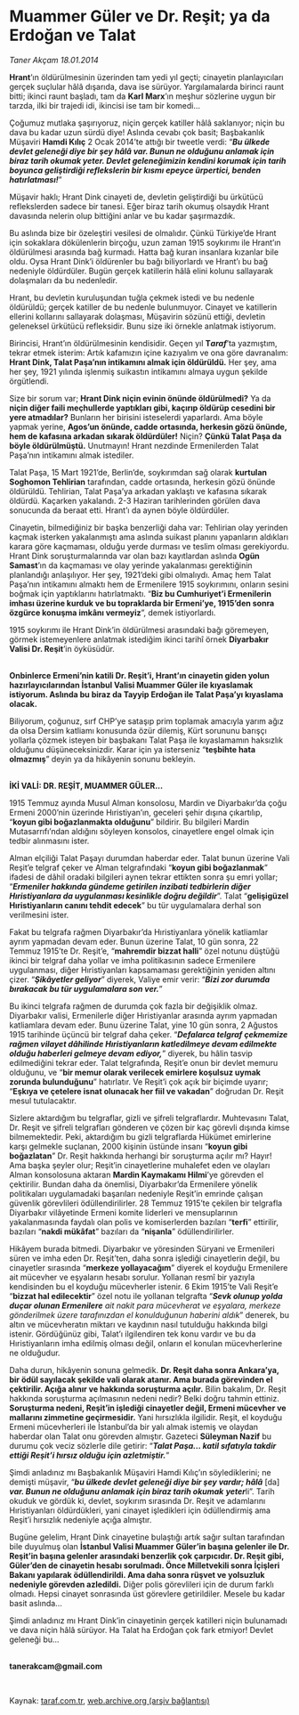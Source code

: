 # Muammer Güler ve Dr. Reşit; ya da Erdoğan ve Talat

*Taner Akçam 18.01.2014*

<div class="yazi"><p><b>Hrant</b>’ın öldürülmesinin üzerinden tam yedi yıl geçti; cinayetin planlayıcıları gerçek suçlular hâlâ dışarıda, dava ise sürüyor. Yargılamalarda birinci raunt bitti; ikinci raunt başladı, tam da <b>Karl Marx</b>’ın meşhur sözlerine uygun bir tarzda, ilki bir trajedi idi, ikincisi ise tam bir komedi...</p>
<p>Çoğumuz mutlaka şaşırıyoruz, niçin gerçek katiller hâlâ saklanıyor; niçin bu dava bu kadar uzun sürdü diye! Aslında cevabı çok basit; Başbakanlık Müşaviri <b>Hamdi Kılıç</b> 2 Ocak 2014’te attığı bir tweetle verdi: “<b><i>Bu ülkede devlet geleneği diye bir şey hâlâ var. Bunun ne olduğunu anlamak için biraz tarih okumak yeter. Devlet geleneğimizin kendini korumak için tarih boyunca geliştirdiği reflekslerin bir kısmı epeyce ürpertici, benden hatırlatması!</i></b>”</p>
<p>Müşavir haklı; Hrant Dink cinayeti de, devletin geliştirdiği bu ürkütücü reflekslerden sadece bir tanesi. Eğer biraz tarih okumuş olsaydık Hrant davasında nelerin olup bittiğini anlar ve bu kadar şaşırmazdık.</p>
<p>Bu aslında bize bir özeleştiri vesilesi de olmalıdır. Çünkü Türkiye’de Hrant için sokaklara dökülenlerin birçoğu, uzun zaman 1915 soykırımı ile Hrant’ın öldürülmesi arasında bağ kurmadı. Hatta bağ kuran insanlara kızanlar bile oldu. Oysa Hrant Dink’i öldürenler bu bağı biliyorlardı ve Hrant’ı bu bağ nedeniyle öldürdüler. Bugün gerçek katillerin hâlâ elini kolunu sallayarak dolaşmaları da bu nedenledir. </p>
<p>Hrant, bu devletin kuruluşundan tuğla çekmek istedi ve bu nedenle öldürüldü; gerçek katiller de bu nedenle bulunmuyor. Cinayet ve katillerin ellerini kollarını sallayarak dolaşması, Müşavirin sözünü ettiği, devletin geleneksel ürkütücü refleksidir. Bunu size iki örnekle anlatmak istiyorum.</p>
<p>Birincisi, Hrant’ın öldürülmesinin kendisidir. Geçen yıl <b>T<i>araf</i></b>’ta yazmıştım, tekrar etmek isterim: Artık kafamızın içine kazıyalım ve ona göre davranalım: <b>Hrant Dink, Talat Paşa’nın intikamını almak için öldürüldü.</b> Her şey, ama her şey, 1921 yılında işlenmiş suikastın intikamını almaya uygun şekilde örgütlendi.</p>
<p>Size bir sorum var; <b>Hrant Dink niçin evinin önünde öldürülmedi?</b> Ya da <b>niçin diğer faili meçhullerde yaptıkları gibi, kaçırıp öldürüp cesedini bir yere atmadılar?</b> Bunların her birisini isteselerdi yaparlardı. Ama böyle yapmak yerine, <b>Agos’un önünde, cadde ortasında, herkesin gözü önünde, hem de kafasına arkadan sıkarak öldürdüler!</b> Niçin? <b>Çünkü Talat Paşa da böyle öldürülmüştü.</b> Unutmayın! Hrant nezdinde Ermenilerden Talat Paşa’nın intikamını almak istediler.</p>
<p>Talat Paşa, 15 Mart 1921’de, Berlin’de, soykırımdan sağ olarak <b>kurtulan Soghomon Tehlirian</b> tarafından, cadde ortasında, herkesin gözü önünde öldürüldü. Tehlirian, Talat Paşa’ya arkadan yaklaştı ve kafasına sıkarak öldürdü. Kaçarken yakalandı. 2-3 Haziran tarihlerinden görülen dava sonucunda da beraat etti. Hrant’ı da aynen böyle öldürdüler.</p>
<p>Cinayetin, bilmediğiniz bir başka benzerliği daha var: Tehlirian olay yerinden kaçmak isterken yakalanmıştı ama aslında suikast planını yapanların aldıkları karara göre kaçmaması, olduğu yerde durması ve teslim olması gerekiyordu. Hrant Dink soruşturmalarında var olan bazı kayıtlardan aslında <b>Ogün Samast</b>’ın da kaçmaması ve olay yerinde yakalanması gerektiğinin planlandığı anlaşılıyor. Her şey, 1921’deki gibi olmalıydı. Amaç hem Talat Paşa’nın intikamını almaktı hem de Ermenilere 1915 soykırımını, onların sesini boğmak için yaptıklarını hatırlatmaktı. “<b>Biz bu Cumhuriyet’i Ermenilerin imhası üzerine kurduk ve bu topraklarda bir Ermeni’ye, 1915’den sonra özgürce konuşma imkânı vermeyiz</b>”, demek istiyorlardı. </p>
<p>1915 soykırımı ile Hrant Dink’in öldürülmesi arasındaki bağı göremeyen, görmek istemeyenlere anlatmak istediğim ikinci tarihî örnek <b>Diyarbakır Valisi Dr. Reşit</b>’in öyküsüdür.</p>
<p><b><br/>Onbinlerce Ermeni’nin katili Dr. Reşit’i, Hrant’ın cinayetin giden yolun hazırlayıcılarından İstanbul Valisi Muammer Güler ile kıyaslamak istiyorum. Aslında bu biraz da Tayyip Erdoğan ile Talat Paşa’yı kıyaslama olacak.</b></p>
<p>Biliyorum, çoğunuz, sırf CHP’ye sataşıp prim toplamak amacıyla yarım ağız da olsa Dersim katliamı konusunda özür dilemiş, Kürt sorununu barışçı yollarla çözmek isteyen bir başbakanı Talat Paşa ile kıyaslamamın haksızlık olduğunu düşüneceksinizdir. Karar için ya isterseniz “<b>teşbihte hata olmazmış</b>” deyin ya da hikâyenin sonunu bekleyin.</p>
<p><b><br/>İKİ VALİ: DR. REŞİT, MUAMMER GÜLER...</b></p>
<p>1915 Temmuz ayında Musul Alman konsolosu, Mardin ve Diyarbakır’da çoğu Ermeni 2000’nin üzerinde Hıristiyan’ın, geceleri şehir dışına çıkartılıp, “<b>koyun gibi boğazlanmakta olduğunu</b>” bildirir. Bu bilgileri Mardin Mutasarrıfı’ndan aldığını söyleyen konsolos, cinayetlere engel olmak için tedbir alınmasını ister. </p>
<p>Alman elçiliği Talat Paşayı durumdan haberdar eder. Talat bunun üzerine Vali Reşit’e telgraf çeker ve Alman telgrafındaki “<b>koyun gibi boğazlanmak</b>” ifadesi de dâhil oradaki bilgileri aynen tekrar ettikten sonra şu emri yollar; “<b><i>Ermeniler hakkında gündeme getirilen inzibati tedbirlerin diğer Hıristiyanlara da uygulanması kesinlikle doğru değildir</i></b>”. Talat “<b>gelişigüzel Hıristiyanların canını tehdit edecek</b>” bu tür uygulamalara derhal son verilmesini ister.</p>
<p>Fakat bu telgrafa rağmen Diyarbakır’da Hıristiyanlara yönelik katliamlar ayrım yapmadan devam eder. Bunun üzerine Talat, 10 gün sonra, 22 Temmuz 1915’te Dr. Reşit’e, “<b>mahremdir bizzat halli</b>” özel notunu düştüğü ikinci bir telgraf daha yollar ve imha politikasının sadece Ermenilere uygulanması, diğer Hıristiyanları kapsamaması gerektiğinin yeniden altını çizer. “<b><i>Şikâyetler geliyor</i></b>” diyerek, Valiye emir verir: “<b><i>Bizi zor durumda bırakacak bu tür uygulamalara son ver.</i></b>” </p>
<p>Bu ikinci telgrafa rağmen de durumda çok fazla bir değişiklik olmaz. Diyarbakır valisi, Ermenilerle diğer Hıristiyanlar arasında ayrım yapmadan katliamlara devam eder. Bunu üzerine Talat, yine 10 gün sonra, 2 Ağustos 1915 tarihinde üçüncü bir telgraf daha çeker. “<b><i>Defalarca telgraf çekmemize rağmen vilayet dâhilinde Hıristiyanların katledilmeye devam edilmekte olduğu haberleri gelmeye devam ediyor,</i></b>” diyerek, bu hâlin tasvip edilmediğini tekrar eder. Talat telgrafında, Reşit’e onun bir devlet memuru olduğunu, ve “<b>bir memur olarak verilecek emirlere koşulsuz uymak zorunda bulunduğunu</b>” hatırlatır. Ve Reşit’i çok açık bir biçimde uyarır; “<b>Eşkıya ve çetelere isnat olunacak her fiil ve vakadan</b>” doğrudan Dr. Reşit mesul tutulacaktır.</p>
<p>Sizlere aktardığım bu telgraflar, gizli ve şifreli telgraflardır. Muhtevasını Talat, Dr. Reşit ve şifreli telgrafları gönderen ve çözen bir kaç görevli dışında kimse bilmemektedir. Peki, aktardığım bu gizli telgraflarda Hükümet emirlerine karşı gelmekle suçlanan, 2000 kişinin üstünde insanı “<b>koyun gibi boğazlatan</b>” Dr. Reşit hakkında herhangi bir soruşturma açılır mı? Hayır! Ama başka şeyler olur; Reşit’in cinayetlerine muhalefet eden ve olayları Alman konsolosuna aktaran <b>Mardin Kaymakamı Hilmi</b>’ye görevden el çektirilir. Bundan daha da önemlisi, Diyarbakır’da Ermenilere yönelik politikaları uygulamadaki başarıları nedeniyle Reşit’in emrinde çalışan güvenlik görevlileri ödüllendirilirler. 28 Temmuz 1915’te çekilen bir telgrafla Diyarbakır vilâyetinde Ermeni komite liderleri ve mensuplarının yakalanmasında faydalı olan polis ve komiserlerden bazıları “<b>terfi</b>” ettirilir, bazıları “<b>nakdi mükâfat</b>” bazıları da “<b>nişanla</b>” ödüllendirilirler.</p>
<p>Hikâyem burada bitmedi. Diyarbakır ve yöresinden Süryani ve Ermenileri süren ve imha eden Dr. Reşit’ten, daha sonra işlediği cinayetlerin değil, bu cinayetler sırasında “<b>merkeze yollayacağım</b>” diyerek el koyduğu Ermenilere ait mücevher ve eşyaların hesabı sorulur. Yollanan resmî bir yazıyla kendisinden bu el koyduğu mücevherler istenir. 6 Ekim 1915’te Vali Reşit’e “<b>bizzat hal edilecektir</b>” özel notu ile yollanan telgrafta “<b><i>Sevk olunup yolda duçar olunan Ermenilere</i></b><i> ait nakit para mücevherat ve eşyalara, merkeze gönderilmek üzere tarafınızdan el konulduğunun haberini aldık</i>” denerek, bu altın ve mücevheratın miktarı ve kaydının nasıl tutulduğu hakkında bilgi istenir. Gördüğünüz gibi, Talat’ı ilgilendiren tek konu vardır ve bu da Hıristiyanların imha edilmiş olması değil, onların el konulan mücevherlerine ne olduğudur.</p>
<p>Daha durun, hikâyenin sonuna gelmedik. <b>Dr. Reşit daha sonra Ankara’ya, bir ödül sayılacak şekilde vali olarak atanır. Ama burada görevinden el çektirilir. Açığa alınır ve hakkında soruşturma açılır.</b> Bilin bakalım, Dr. Reşit hakkında soruşturma açılmasının nedeni nedir? Belki doğru tahmin ettiniz. <b>Soruşturma nedeni, Reşit’in işlediği cinayetler değil, Ermeni mücevher ve mallarını zimmetine geçirmesidir.</b> Yani hırsızlıkla ilgilidir. Reşit, el koyduğu Ermeni mücevherleri ile İstanbul’da bir yalı almak istemiş ve olaydan haberdar olan Talat onu görevden almıştır. Gazeteci <b>Süleyman Nazif</b> bu durumu çok veciz sözlerle dile getirir: “<b><i>Talat Paşa... katil sıfatıyla takdir ettiği Reşit’i hırsız olduğu için azletmiştir.</i></b>”</p>
<p>Şimdi anladınız mı Başbakanlık Müşaviri Hamdi Kılıç’ın söylediklerini; ne demişti müşavir, “<b><i>bu ülkede devlet geleneği diye bir şey vardır; hâlâ</i></b> [da] <b><i>var. Bunun ne olduğunu anlamak için biraz tarih okumak</i></b> <b><i>yeter</i></b>li”. Tarih okuduk ve gördük ki, devlet, soykırım sırasında Dr. Reşit ve adamlarını Hıristiyanları öldürdükleri, yani cinayet işledikleri için ödüllendirmiş ama Reşit’i hırsızlık nedeniyle açığa almıştır.</p>
<p>Bugüne gelelim, Hrant Dink cinayetine bulaştığı artık sağır sultan tarafından bile duyulmuş olan <b>İstanbul Valisi Muammer Güler’in başına gelenler ile Dr. Reşit’in başına gelenler arasındaki benzerlik çok çarpıcıdır. Dr. Reşit gibi, Güler’den de cinayetin hesabı sorulmadı. Önce Milletvekili sonra İçişleri Bakanı yapılarak ödüllendirildi. Ama daha sonra rüşvet ve yolsuzluk nedeniyle görevden azledildi.</b> Diğer polis görevlileri için de durum farklı olmadı. Hepsi cinayet sonrasında üst görevlere getirildiler. Mesele bu kadar basit aslında...</p>
<p>Şimdi anladınız mı Hrant Dink’in cinayetinin gerçek katilleri niçin bulunamadı ve dava niçin hâlâ sürüyor. Ha Talat ha Erdoğan çok fark etmiyor! Devlet geleneği bu...</p><b>
<p><br/>tanerakcam@gmail.com</p>
<p></p></b> 
</div>

Kaynak: [taraf.com.tr](http://www.taraf.com.tr:80/taner-akcam/makale-muammer-guler-ve-dr-resit-ya-da-erdogan-ve-talat.htm), [web.archive.org (arşiv bağlantısı)](http://web.archive.org/web/20140119215559/http://www.taraf.com.tr:80/taner-akcam/makale-muammer-guler-ve-dr-resit-ya-da-erdogan-ve-talat.htm)

